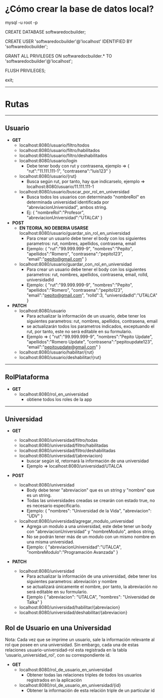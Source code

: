 # ¿Cómo crear la base de datos local?

mysql -u root -p

CREATE DATABASE softwaredocbuilder;

CREATE USER 'softwaredocbuilder'@'localhost' IDENTIFIED BY 'softwaredocbuilder';

GRANT ALL PRIVILEGES ON softwaredocbuilder.* TO 'softwaredocbuilder'@'localhost';

FLUSH PRIVILEGES;

exit;

---
# Rutas

---
## Usuario
- **GET**
  - localhost:8080/usuario/filtro/todos
  - localhost:8080/usuario/filtro/habilitados
  - localhost:8080/usuario/filtro/deshabilitados
  - localhost:8080/usuario/login
    - Debe tener body con rut y contrasena, ejemplo =>
      {
      "rut":"11.111.111-1",
      "contrasena":"luis123"
      }
  - localhost:8080/usuario/{rut} 
    - Busca según rut, por tanto, hay que indicarselo, ejemplo => localhost:8080/usuario/11.111.111-1
  - localhost:8080/usuario/buscar_por_rol_en_universidad
    - Busca todos los usuarios con determinado "nombreRol" en determinada universidad identificada por "abreviacionUniversidad", ambos string.
    - Ej:
    {
      "nombreRol":"Profesor",
      "abreviacionUniversidad":"UTALCA"
    }
- **POST**
  - **EN TEORIA, NO DEBERIA USARSE** localhost:8080/usuario/guardar_sin_rol_en_universidad 
    - Para crear un usuario debe tener el body con los siguientes parametros: rut, nombres, apellidos, contrasena, email
    - Ejemplo:
    {
      "rut":"99.999.999-9",
      "nombres":"Pepito",
      "apellidos":"Romero",
      "contrasena":"pepito123",
      "email":"pepito@gmail.com"
    }
  - localhost:8080/usuario/guardar_con_rol_en_universidad
    - Para crear un usuario debe tener el body con los siguientes parametros: rut, nombres, apellidos, contrasena, email, rolId, universidadId
    - Ejemplo:
      {
      "rut":"99.999.999-9",
      "nombres":"Pepito",
      "apellidos":"Romero",
      "contrasena":"pepito123",
      "email":"pepito@gmail.com",
      "rolId":3,
      "universidadId":"UTALCA"
      }
- **PATCH**
  - localhost:8080/usuario
    - Para actualizar la información de un usuario, debe tener los siguientes parametros: rut, nombres, apellidos, contrasena, email
    - se actualizarán todos los parametros indicados, exceptuando el rut, por tanto, este no será editable en su formulario.
    - Ejemplo =>
      {
      "rut":"99.999.999-9",
      "nombres":"Pepito Update",
      "apellidos":"Romero Update",
      "contrasena":"pepitoupdate123",
      "email":"pepitoupdate@gmail.com"
      }
  - localhost:8080/usuario/habilitar/{rut}
  - localhost:8080/usuario/deshabilitar/{rut}
  
---
## RolPlataforma
- **GET**
  - localhost:8080/rol_en_universidad
    - obtiene todos los roles de la app

---
## Universidad
- **GET**
  - localhost:8080/universidad/filtro/todas
  - localhost:8080/universidad/filtro/habilitadas
  - localhost:8080/universidad/filtro/deshabilitadas
  - localhost:8080/universidad/{abreviacion}
    - buscar según id, retornará la información de una universidad
    - Ejemplo => localhost:8080/universidad/UTALCA
- **POST**
  - localhost:8080/universidad
    - Body debe tener "abreviacion" que es un string y "nombre" que es un string.
    - Todas las universidades creadas se crearán con estado true, no es necesario especificarlo.
    - Ejemplo:
      {
      "nombres": "Universidad de la Vida",
      "abreviacion": "UDV"
      }
  - localhost:8080/universidad/agregar_modulo_universidad
    - Agrega un modulo a una universidad, este debe tener un body con "abreviacionUniversidad" y "nombreModulo", ambos string.
    - No se podrán tener más de un modulo con un mismo nombre en una misma universidad.
    - Ejemplo:
      {
        "abreviacionUniversidad":"UTALCA",
        "nombreModulo":"Programación Avanzada"
      }

- **PATCH**
  - localhost:8080/universidad
    - Para actualizar la información de una universidad, debe tener los siguientes parametros: abreviación y nombre
    - se actualizará únicamente el nombre, por tanto, la abreviación no será editable en su formulario.
    - Ejemplo
      {
      "abreviacion": "UTALCA",
      "nombres": "Universidad de Talka"
      }
  - localhost:8080/universidad/habilitar/{abreviacion}
  - localhost:8080/universidad/deshabilitar/{abreviacion}

## Rol de Usuario en una Universidad
Nota: Cada vez que se imprime un usuario, sale la información relevante al rol que posee en una universidad. Sin embargo, cada una de estas relaciones usuario-universidad-rol esta registrada en la tabla 'usuario_universidad_rol', con su correspondiente id.
- **GET**
  - localhost:8080/rol_de_usuario_en_universidad
    - Obtener todas las relaciones triples de todos los usuarios registrados en la aplicación 
  - localhost:8080/rol_de_usuario_en_universidad/{id} 
    - Obtener la información de esta relación triple de un particular id 